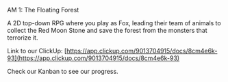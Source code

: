 AM 1: The Floating Forest

A 2D top-down RPG where you play as Fox, leading their team of animals to collect the Red Moon Stone and save the forest from the monsters that terrorize it.

Link to our ClickUp:
[https://app.clickup.com/9013704915/docs/8cm4e6k-93](https://app.clickup.com/9013704915/docs/8cm4e6k-93)

Check our Kanban to see our progress.
